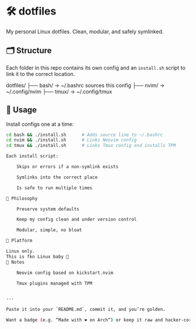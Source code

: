 # 🛠️ dotfiles

My personal Linux dotfiles. Clean, modular, and safely symlinked.

## 🗂️ Structure

Each folder in this repo contains its own config and an `install.sh` script to link it to the correct location.

dotfiles/
├── bash/ → ~/.bashrc sources this config
├── nvim/ → ~/.config/nvim
├── tmux/ → ~/.config/tmux


## 🚀 Usage

Install configs one at a time:

```bash
cd bash && ./install.sh      # Adds source line to ~/.bashrc
cd nvim && ./install.sh      # Links Neovim config
cd tmux && ./install.sh      # Links Tmux config and installs TPM

Each install script:

    Skips or errors if a non-symlink exists

    Symlinks into the correct place

    Is safe to run multiple times

🧠 Philosophy

    Preserve system defaults

    Keep my config clean and under version control

    Modular, simple, no bloat

🐧 Platform

Linux only.
This is fkn Linux baby 🖤
🔗 Notes

    Neovim config based on kickstart.nvim

    Tmux plugins managed with TPM


---

Paste it into your `README.md`, commit it, and you’re golden.

Want a badge (e.g. “Made with ❤️ on Arch”) or keep it raw and hacker-core?

